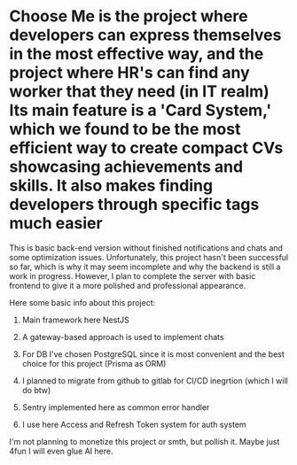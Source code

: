 # Choose Me is the project where developers can express themselves in the most effective way, and the project where HR's can find any worker that they need (in IT realm) Its main feature is a 'Card System,' which we found to be the most efficient way to create compact CVs showcasing achievements and skills. It also makes finding developers through specific tags much easier

This is basic back-end version without finished notifications and chats and some optimization issues. Unfortunately, this project hasn't been successful so far, which is why it may seem incomplete and why the backend is still a work in progress. However, I plan to complete the server with basic frontend to give it a more polished and professional appearance.

Here some basic info about this project:

1. Main framework here NestJS

2. A gateway-based approach is used to implement chats

3. For DB I've chosen PostgreSQL since it is most convenient and the best choice for this project (Prisma as ORM)

4. I planned to migrate from github to gitlab for CI/CD inegrtion (which I will do btw)

5. Sentry implemented here as common error handler

6. I use here Access and Refresh Token system for auth system

I'm not planning to monetize this project or smth, but pollish it. Maybe just 4fun I will even glue AI here.
